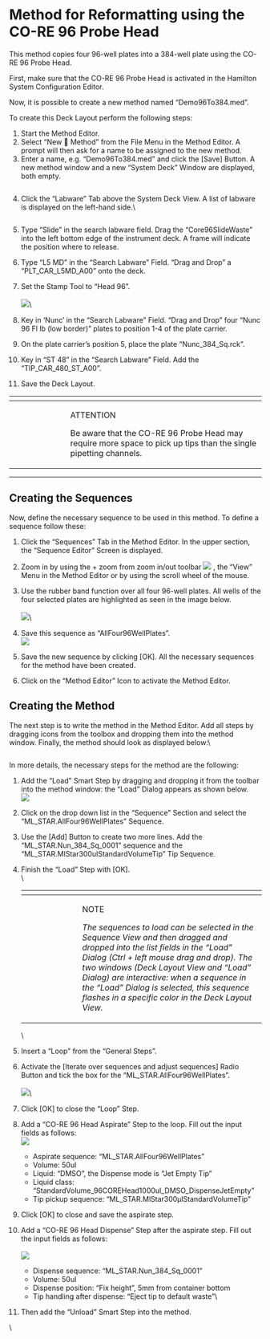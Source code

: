 # Method for Reformatting using the CO-RE 96 Probe Head

This method copies four 96-well plates into a 384-well plate using the CO-RE 96 Probe Head.

First, make sure that the CO-RE 96 Probe Head is activated in the Hamilton System Configuration Editor.

Now, it is possible to create a new method named “Demo96To384.med”.

To create this Deck Layout perform the following steps:

1. Start the Method Editor.
2. Select “New  Method” from the File Menu in the Method Editor. A prompt will then ask for a name to be assigned to the new method.
3. Enter a name, e.g. “Demo96To384.med” and click the \[Save] Button. A new method window and a new “System Deck” Window are displayed, both empty.

<figure><img src="../.gitbook/assets/image (89).png" alt=""><figcaption></figcaption></figure>

4.  Click the “Labware” Tab above the System Deck View. A list of labware is displayed on the left-hand side.\


    <figure><img src="../.gitbook/assets/image (90).png" alt=""><figcaption></figcaption></figure>
5. Type “Slide” in the search labware field. Drag the “Core96SlideWaste” into the left bottom edge of the instrument deck. A frame will indicate the position where to release.
6. Type “L5 MD” in the “Search Labware” Field. “Drag and Drop” a “PLT\_CAR\_L5MD\_A00” onto the deck.
7. Set the Stamp Tool to “Head 96”.\
   \
   ![](<../.gitbook/assets/image (91).png>)\

8. Key in ‘Nunc’ in the “Search Labware” Field. “Drag and Drop” four “Nunc 96 Fl lb (low border)” plates to position 1-4 of the plate carrier.
9. On the plate carrier’s position 5, place the plate “Nunc\_384\_Sq.rck”.
10. Key in “ST 48” in the “Search Labware” Field. Add the “TIP\_CAR\_480\_ST\_A00”.
11. Save the Deck Layout.

<table data-header-hidden><thead><tr><th width="98"></th><th></th></tr></thead><tbody><tr><td><img src="../.gitbook/assets/image (9) (1) (1) (1) (1) (1) (1) (1) (1) (1) (1) (1).png" alt="" data-size="original"></td><td><p>ATTENTION</p><p>Be aware that the CO-RE 96 Probe Head may require more space to pick up tips than the single pipetting channels.</p></td></tr></tbody></table>



***

## Creating the Sequences

Now, define the necessary sequence to be used in this method. To define a sequence follow these:

1. Click the “Sequences” Tab in the Method Editor. In the upper section, the “Sequence Editor” Screen is displayed.
2. Zoom in by using the + zoom from zoom in/out toolbar ![](<../.gitbook/assets/image (93).png>) , the “View” Menu in the Method Editor or by using the scroll wheel of the mouse.
3. Use the rubber band function over all four 96-well plates. All wells of the four selected plates are highlighted as seen in the image below.\
   \
   ![](<../.gitbook/assets/image (92).png>)\

4. Save this sequence as “AllFour96WellPlates”.\
   ![](<../.gitbook/assets/image (94).png>)
5. Save the new sequence by clicking \[OK]. All the necessary sequences for the method have been created.
6. Click on the “Method Editor” Icon to activate the Method Editor.

## Creating the Method

The next step is to write the method in the Method Editor. Add all steps by dragging icons from the toolbox and dropping them into the method window. Finally, the method should look as displayed below:\


<figure><img src="../.gitbook/assets/image (95).png" alt=""><figcaption></figcaption></figure>

In more details, the necessary steps for the method are the following:

1. Add the “Load” Smart Step by dragging and dropping it from the toolbar into the method window: the “Load” Dialog appears as shown below.\
   ![](<../.gitbook/assets/image (96).png>)
2. Click on the drop down list in the “Sequence” Section and select the “ML\_STAR.AllFour96WellPlates” Sequence.
3. Use the \[Add] Button to create two more lines. Add the “ML\_STAR.Nun\_384\_Sq\_0001” sequence and the “ML\_STAR.MlStar300ulStandardVolumeTip” Tip Sequence.
4.  Finish the “Load” Step with \[OK].\
    \


    <table data-header-hidden><thead><tr><th width="98"></th><th></th></tr></thead><tbody><tr><td><img src="../.gitbook/assets/image (10) (1) (1) (1) (1) (1) (1) (1) (1) (1) (1) (1).png" alt="" data-size="original"></td><td><p>NOTE</p><p><em>The sequences to load can be selected in the Sequence View and then dragged and dropped into the list fields in the “Load” Dialog (Ctrl + left mouse drag and drop). The two windows (Deck Layout View and “Load” Dialog) are interactive: when a sequence in the “Load” Dialog is selected, this sequence flashes in a specific color in the Deck Layout View.</em></p></td></tr></tbody></table>

    \

5. Insert a “Loop” from the “General Steps”.
6. Activate the \[Iterate over sequences and adjust sequences] Radio Button and tick the box for the “ML\_STAR.AllFour96WellPlates”.\
   \
   ![](<../.gitbook/assets/image (97).png>)\

7. Click \[OK] to close the “Loop” Step.
8. Add a “CO-RE 96 Head Aspirate” Step to the loop. Fill out the input fields as follows:\
   ![](<../.gitbook/assets/image (99).png>)
   * Aspirate sequence: “ML\_STAR.AllFour96WellPlates”
   * Volume: 50ul
   * Liquid: “DMSO”, the Dispense mode is “Jet Empty Tip”
   * Liquid class: “StandardVolume\_96COREHead1000ul\_DMSO\_DispenseJetEmpty”
   * Tip pickup sequence: “ML\_STAR.MlStar300µlStandardVolumeTip”
9. Click \[OK] to close and save the aspirate step.
10. Add a “CO-RE 96 Head Dispense” Step after the aspirate step. Fill out the input fields as follows:\
    \
    ![](<../.gitbook/assets/image (101).png>)
    * Dispense sequence: “ML\_STAR.Nun\_384\_Sq\_0001”
    * Volume: 50ul
    * Dispense position: “Fix height”, 5mm from container bottom
    * Tip handling after dispense: “Eject tip to default waste”\

11. Then add the “Unload” Smart Step into the method.

\
